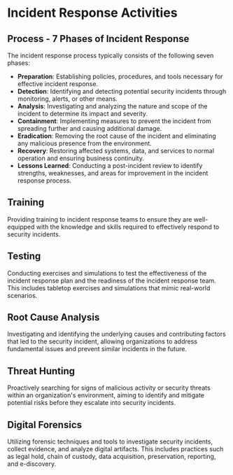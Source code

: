 # Incident Response Activities

## Process - 7 Phases of Incident Response
The incident response process typically consists of the following seven phases:

- **Preparation**: Establishing policies, procedures, and tools necessary for effective incident response.
- **Detection**: Identifying and detecting potential security incidents through monitoring, alerts, or other means.
- **Analysis**: Investigating and analyzing the nature and scope of the incident to determine its impact and severity.
- **Containment**: Implementing measures to prevent the incident from spreading further and causing additional damage.
- **Eradication**: Removing the root cause of the incident and eliminating any malicious presence from the environment.
- **Recovery**: Restoring affected systems, data, and services to normal operation and ensuring business continuity.
- **Lessons Learned**: Conducting a post-incident review to identify strengths, weaknesses, and areas for improvement in the incident response process.

## Training
Providing training to incident response teams to ensure they are well-equipped with the knowledge and skills required to effectively respond to security incidents.

## Testing
Conducting exercises and simulations to test the effectiveness of the incident response plan and the readiness of the incident response team. This includes tabletop exercises and simulations that mimic real-world scenarios.

## Root Cause Analysis
Investigating and identifying the underlying causes and contributing factors that led to the security incident, allowing organizations to address fundamental issues and prevent similar incidents in the future.

## Threat Hunting
Proactively searching for signs of malicious activity or security threats within an organization's environment, aiming to identify and mitigate potential risks before they escalate into security incidents.

## Digital Forensics
Utilizing forensic techniques and tools to investigate security incidents, collect evidence, and analyze digital artifacts. This includes practices such as legal hold, chain of custody, data acquisition, preservation, reporting, and e-discovery.